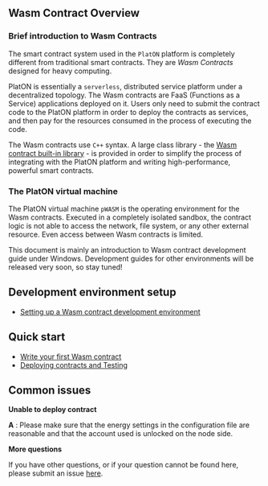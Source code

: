 ## Wasm Contract Overview

### Brief introduction to Wasm Contracts

The smart contract system used in the `PlatON` platform is completely different from traditional smart contracts. They are _Wasm Contracts_ designed for heavy computing.

PlatON is essentially a `serverless`, distributed service platform under a decentralized topology. The Wasm contracts are FaaS (Functions as a Service) applications deployed on it. Users only need to submit the contract code to the PlatON platform in order to deploy the contracts as services, and then pay for the resources consumed in the process of executing the code.

The Wasm contracts use `C++` syntax. A large class library - the [Wasm contract built-in library](https://pwasmdoc.platon.network/modules.html) \- is provided in order to simplify the process of integrating with the PlatON platform and writing high-performance, powerful smart contracts.

### The PlatON virtual machine

The PlatON virtual machine `pWASM` is the operating environment for the Wasm contracts. Executed in a completely isolated sandbox, the contract logic is not able to access the network, file system, or any other external resource. Even access between Wasm contracts is limited.

This document is mainly an introduction to Wasm contract development guide under Windows. Development guides for other environments will be released very soon, so stay tuned!

## Development environment setup

* [Setting up a Wasm contract development environment](en-us/wasm-contract-EN/_setting-up-Wasm-Contract-dev-env#setting-up)

## Quick start

* [Write your first Wasm contract](en-us/wasm-contract-EN/_setting-up-Wasm-Contract-dev-env#write-contract)
* [Deploying contracts and Testing](en-us/wasm-contract-EN/_setting-up-Wasm-Contract-dev-env#deploy-and-test)

## Common issues

**Unable to deploy contract**

**A** : Please make sure that the energy settings in the configuration file are reasonable and that the account used is unlocked on the node side.

**More questions**

If you have other questions, or if your question cannot be found here, please submit an issue [here](https://github.com/PlatONnetwork/PlatON-Go/issues/new).